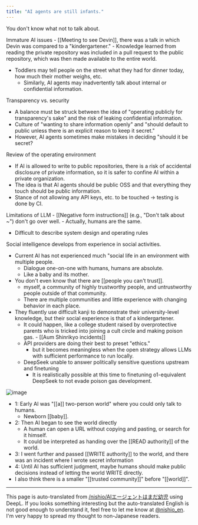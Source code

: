 ```yaml
---
title: "AI agents are still infants."
---
```


You don't know what not to talk about.

Immature AI issues
    - [[Meeting to see Devin]], there was a talk in which Devin was compared to a "kindergartener."
    - Knowledge learned from reading the private repository was included in a pull request to the public repository, which was then made available to the entire world.
- Toddlers may tell people on the street what they had for dinner today, how much their mother weighs, etc.
    - Similarly, AI agents may inadvertently talk about internal or confidential information.

Transparency vs. security
- A balance must be struck between the idea of "operating publicly for transparency's sake" and the risk of leaking confidential information.
- Culture of "wanting to share information openly" and "should default to public unless there is an explicit reason to keep it secret."
- However, AI agents sometimes make mistakes in deciding "should it be secret?

Review of the operating environment
- If AI is allowed to write to public repositories, there is a risk of accidental disclosure of private information, so it is safer to confine AI within a private organization.
- The idea is that AI agents should be public OSS and that everything they touch should be public information.
- Stance of not allowing any API keys, etc. to be touched -> testing is done by CI.

Limitations of LLM
    - [[Negative form instructions]] (e.g., "Don't talk about ~") don't go over well.
    - Actually, humans are the same.
- Difficult to describe system design and operating rules

Social intelligence develops from experience in social activities.
- Current AI has not experienced much "social life in an environment with multiple people.
    - Dialogue one-on-one with humans, humans are absolute.
    - Like a baby and its mother.
- You don't even know that there are [[people you can't trust]].
    - myself, a community of highly trustworthy people, and untrustworthy people outside of that community.
    - There are multiple communities and little experience with changing behavior in each place.
- They fluently use difficult kanji to demonstrate their university-level knowledge, but their social experience is that of a kindergartener.
    - It could happen, like a college student raised by overprotective parents who is tricked into joining a cult circle and making poison gas.
            - [[Aum Shinrikyo incidents]]
    - API providers are doing their best to preset "ethics."
        - but it becomes meaningless when the open strategy allows LLMs with sufficient performance to run locally.
    - DeepSeek unable to answer politically sensitive questions upstream and finetuning
        - It is realistically possible at this time to finetuning o1-equivalent DeepSeek to not evade poison gas development.

![image](https://gyazo.com/61549f28a57ed3b28ced604ac120633c/thumb/1000)
- 1: Early AI was "[[a]] two-person world" where you could only talk to humans.
    - Newborn [[baby]].
- 2: Then AI began to see the world directly
    - A human can open a URL without copying and pasting, or search for it himself.
    - It could be interpreted as handing over the [[READ authority]] of the world.
- 3: I went further and passed [[WRITE authority]] to the world, and there was an incident where I wrote secret information
- 4: Until AI has sufficient judgment, maybe humans should make public decisions instead of letting the world WRITE directly.
- I also think there is a smaller "[[trusted community]]" before "[[world]]".

---
This page is auto-translated from [/nishio/AIエージェントはまだ幼児](https://scrapbox.io/nishio/AIエージェントはまだ幼児) using DeepL. If you looks something interesting but the auto-translated English is not good enough to understand it, feel free to let me know at [@nishio_en](https://twitter.com/nishio_en). I'm very happy to spread my thought to non-Japanese readers.